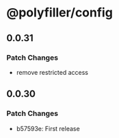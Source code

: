 # @polyfiller/config

## 0.0.31

### Patch Changes

- remove restricted access

## 0.0.30

### Patch Changes

- b57593e: First release
